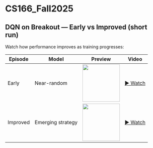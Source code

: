 # CS166_Fall2025

## DQN on Breakout — Early vs Improved (short run)

Watch how performance improves as training progresses:

| Episode    | Model             | Preview                                      | Video |
|------------|-------------------|----------------------------------------------|-------|
| Early      | Near-random       | <img src="src/early_seaquest_img.png" width="120"/> | [▶ Watch](https://github.com/user-attachments/assets/3a6f57cf-4b71-418c-900a-15b87bb18d5a) |
| Improved   | Emerging strategy | <img src="src/improved_seaquest_img.png" width="120"/> | [▶ Watch](https://github.com/user-attachments/assets/0cbe4b3c-b8fd-44b7-b985-5ed10d996094) |
